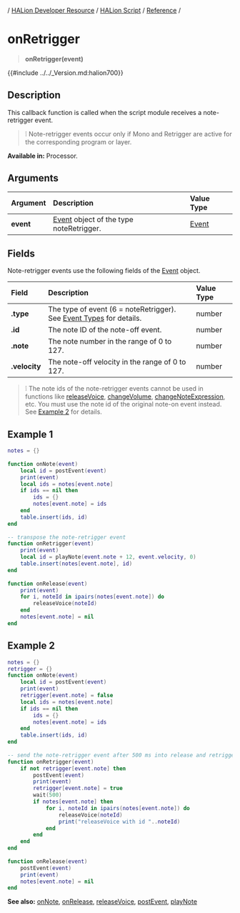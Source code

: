 / [HALion Developer Resource](../../HALion-Developer-Resource.md) / [HALion Script](./HALion-Script.md) / [Reference](./Reference.md) /

# onRetrigger

>**onRetrigger(event)**

{{#include ../../_Version.md:halion700}}

## Description

This callback function is called when the script module receives a note-retrigger event.

>&#10069; Note-retrigger events occur only if Mono and Retrigger are active for the corresponding program or layer.

**Available in:** Processor.

## Arguments

|Argument|Description|Value Type|
|:-|:-|:-|
|**event**|[Event](./Event.md) object of the type noteRetrigger.|[Event](./Event.md)|

## Fields

Note-retrigger events use the following fields of the [Event](./Event.md) object.

|Field|Description|Value Type|
|:-|:-|:-|
|**.type**|The type of event (6 = noteRetrigger). See [Event Types](./Event-Types.md) for details.|number|
|**.id**|The note ID of the note-off event.|number|
|**.note**|The note number in the range of 0 to 127.|number|
|**.velocity**|The note-off velocity in the range of 0 to 127.|number|

>&#10069; The note ids of the note-retrigger events cannot be used in functions like [releaseVoice](./releaseVoice.md), [changeVolume](./changeVolume.md), [changeNoteExpression](./changeNoteExpression.md), etc. You must use the note id of the original note-on event instead. See [Example 2](#example-2) for details.

## Example 1

```lua
notes = {}
 
function onNote(event)
    local id = postEvent(event)
    print(event)
    local ids = notes[event.note]
    if ids == nil then
        ids = {}
        notes[event.note] = ids
    end
    table.insert(ids, id)
end
 
-- transpose the note-retrigger event
function onRetrigger(event)
    print(event)
    local id = playNote(event.note + 12, event.velocity, 0)
    table.insert(notes[event.note], id)
end
 
function onRelease(event)
    print(event)
    for i, noteId in ipairs(notes[event.note]) do
        releaseVoice(noteId)
    end
    notes[event.note] = nil
end
```

## Example 2

```lua
notes = {}
retrigger = {}
function onNote(event)
    local id = postEvent(event)
    print(event)
    retrigger[event.note] = false
    local ids = notes[event.note]
    if ids == nil then
        ids = {}
        notes[event.note] = ids
    end
    table.insert(ids, id)
end
   
-- send the note-retrigger event after 500 ms into release and retrigger only once
function onRetrigger(event)
    if not retrigger[event.note] then
        postEvent(event)
        print(event)
        retrigger[event.note] = true
        wait(500)
        if notes[event.note] then
            for i, noteId in ipairs(notes[event.note]) do
                releaseVoice(noteId)
                print("releaseVoice with id "..noteId)
            end
        end
    end
end
   
function onRelease(event)
    postEvent(event)
    print(event)
    notes[event.note] = nil
end
```

**See also:** [onNote](./onNote.md), [onRelease](./onRelease.md), [releaseVoice](./releaseVoice.md), [postEvent](./postEvent.md), [playNote](./playNote.md)